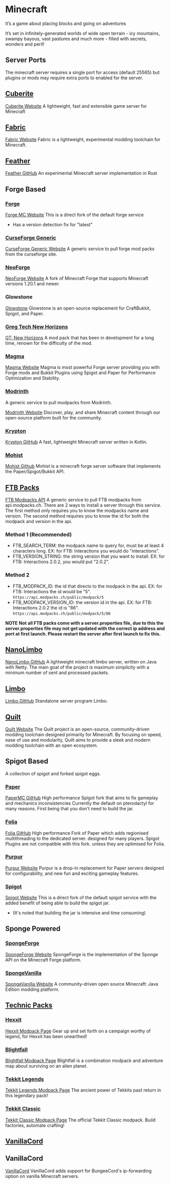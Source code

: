 # Minecraft

It’s a game about placing blocks and going on adventures

It’s set in infinitely-generated worlds of wide open terrain - icy mountains, swampy bayous, vast pastures and much more - filled with secrets, wonders and peril!

## Server Ports

The minecraft server requires a single port for access (default 25565) but plugins or mods may require extra ports to enabled for the server.

## [Cuberite](cuberite)

[Cuberite Website](https://cuberite.org)
A lightweight, fast and extensible game server for Minecraft

## [Fabric](fabric)

[Fabric Website](https://fabricmc.net)
Fabric is a lightweight, experimental modding toolchain for Minecraft.

## [Feather](feather)

[Feather GitHub](https://github.com/feather-rs/feather)
An experimental Minecraft server implementation in Rust

## Forge Based

### [Forge](forge/forge)

[Forge MC Website](https://files.minecraftforge.net)
This is a direct fork of the default forge service

- Has a version detection fix for "latest"

### [CurseForge Generic](curseforge)

[CurseForge Generic Website](https://www.curseforge.com)
A generic service to pull forge mod packs from the curseforge site.

### [NeoForge](neoforge)

[NeoForge Website](https://neoforged.net)
A fork of Minecraft Forge that supports Minecraft versions 1.20.1 and newer.

### Glowstone 
[Glowstone](https://glowstone.net/)
Glowstone is an open-source replacement for CraftBukkit, Spigot, and Paper.

### [Greg Tech New Horizons](gregtechnewhorizons)

[GT: New Horizons](https://www.gtnewhorizons.com/)
A mod pack that has been in development for a long time, renown for the difficulty of the mod.

### [Magma](magma)

[Magma Website](https://magmafoundation.org)
Magma is most powerful Forge server providing you with Forge mods and Bukkit Plugins using Spigot and Paper for Performance Optimization and Stability.

### [Modrinth](modrinth)

A generic service to pull modpacks from Modrinth.

[Modrinth Website](https://modrinth.com)
Discover, play, and share Minecraft content through our open-source platform built for the community.

### [Krypton](krypton)

[Krypton GitHub](https://github.com/KryptonMC/Krypton)
A fast, lightweight Minecraft server written in Kotlin.

### [Mohist](mohist)

[Mohist Github](https://github.com/Mohist-Community/Mohist)
Mohist is a minecraft forge server software that implements the Paper/Spigot/Bukkit API.

## [FTB Packs](ftb)

[FTB Modpacks API](https://api.modpacks.ch)
A generic service to pull FTB modpacks from api.modpacks.ch.
There are 2 ways to install a server through this service.
The first method only requires you to know the modpacks name and version.
The second method requires you to know the id for both the modpack and version in the api.

### Method 1 (Recommended)

- FTB_SEARCH_TERM: the modpack name to query for, must be at least 4 characters long.
  EX: for FTB: Interactions you would do "interactions".
- FTB_VERSION_STRING: the string version that you want to install.
  EX: for FTB: Interactions 2.0.2, you would put "2.0.2".

### Method 2

- FTB_MODPACK_ID: the id that directs to the modpack in the api.
  EX: for FTB: Interactions the id would be "5". `https://api.modpacks.ch/public/modpack/5`
- FTB_MODPACK_VERSION_ID: the version id in the api.
  EX: for FTB: Interactions 2.0.2 the id is "86". `https://api.modpacks.ch/public/modpack/5/86`

**NOTE**
**Not all FTB packs come with a server.properties file, due to this the server.properties file
may not get updated with the correct ip address and port at first launch.
Please restart the server after first launch to fix this.**

## [NanoLimbo](nanolimbo)

[NanoLimbo GitHub](https://github.com/Nan1t/NanoLimbo)
A lightweight minecraft limbo server, written on Java with Netty. The main goal of the project is maximum simplicity with a minimum number of sent and processed packets.

## [Limbo](limbo)

[Limbo GitHub](https://github.com/LOOHP/Limbo)
Standalone server program Limbo.

## [Quilt](quilt)
[Quilt Website](https://quiltmc.org/)
The Quilt project is an open-source, community-driven modding toolchain designed primarily for Minecraft. By focusing on speed, ease of use and modularity, Quilt aims to provide a sleek and modern modding toolchain with an open ecosystem.

## Spigot Based

A collection of spigot and forked spigot eggs.

### [Paper](paper)

[PaperMC GitHub](https://github.com/PaperMC/Paper)
High performance Spigot fork that aims to fix gameplay and mechanics inconsistencies
Currently the default on pterodactyl for many reasons. First being that you don't need to build the jar.

### [Folia](folia)

[Folia GitHub](https://github.com/PaperMC/Folia)
High performance Fork of Paper which adds regionised multithreading to the dedicated server. designed for many players.
Spigot Plugins are not compatible with this fork. unless they are optimised for Folia.

### [Purpur](purpur)

[Purpur Website](https://purpurmc.org/)
Purpur is a drop-in replacement for Paper servers designed for configurability, and new fun and exciting gameplay features.

### [Spigot](spigot)

[Spigot Website](https://www.spigotmc.org)
This is a direct fork of the default spigot service with the added benefit of being able to build the spigot jar.

- (It's noted that building the jar is intensive and time consuming)

## Sponge Powered

### [SpongeForge](spongeforge)

[SpongeForge Website](https://www.spongepowered.org)
SpongeForge is the implementation of the Sponge API on the Minecraft Forge platform.

### [SpongeVanilla](spongevanilla)

[SpongeVanilla Website](https://www.spongepowered.org)
A community-driven open source Minecraft: Java Edition modding platform.

## [Technic Packs](technic)

### [Hexxit](technic/hexxit)

[Hexxit Modpack Page](https://www.technicpack.net/modpack/hexxit)
Gear up and set forth on a campaign worthy of legend, for Hexxit has been unearthed!

### [Blightfall](technic/blightfall)

[Blightfall Modpack Page](https://www.technicpack.net/modpack/blightfall)
Blightfall is a combination modpack and adventure map about surviving on an alien planet.

### [Tekkit Legends](technic/technic-legends)

[Tekkit Legends Modpack Page](https://www.technicpack.net/modpack/tekkit-legends)
The ancient power of Tekkits past return in this legendary pack!

### [Tekkit Classic](technic/tekkit-classic)

[Tekkit Classic Modpack Page](https://www.technicpack.net/modpack/tekkit.552560)
The official Tekkit Classic modpack. Build factories, automate crafting!

## [VanillaCord](vanillacord)

## VanillaCord
[VanillaCord](https://github.com/ME1312/VanillaCord)
VanillaCord adds support for BungeeCord's ip-forwarding option on vanilla Minecraft servers.